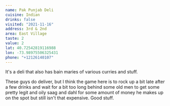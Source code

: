 ```yaml
---
name: Pak Punjab Deli
cuisine: Indian
drinks: false
visited: "2021-11-16"
address: 3rd & 2nd
area: East Village
taste: 2
value: 2
lat: 40.72542819116988
lon: -73.98975506325431
phone: "+12126140107"
---
```


It's a deli that also has bain maries of various curries and stuff.

These guys do deliver, but I think the game here is to rock up a bit late after a few drinks and wait for a bit too long behind some old men to get some pretty legit and oily saag and dahl for some amount of money he makes up on the spot but still isn't that expensive. Good stuff.
